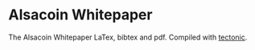 # Alsacoin Whitepaper

The Alsacoin Whitepaper LaTex, bibtex and pdf. Compiled with [tectonic](https://github.com/tectonic-typesetting/tectonic).
